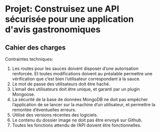 # Projet: Construisez une API sécurisée pour une application d'avis gastronomiques

## Cahier des charges

Contraintes techniques:

1. Les routes pour les sauces doivent disposer d’une autorisation renforcée. Et toutes modifications doivent au préalable permettre une vérification que c’est bien l’utilisateur correspondant à la sauce.
2. Le mot de passe des utilisateurs doit être haché.
3. L’email des utilisateurs doit être unique, et garanti par un plugin Mongoose.
4. La sécurité de la base de données MongoDB ne doit pas empêcher l’application de se lancer sur la machine d’un utilisateur, et permettre la remontée d’éventuelles erreurs.
5. Utilisé des versions récentes des logiciels.
6. Le contenu du dossier image ne doit pas être envoyé sur Github.
7. Toutes les fonctions attendu de l’API doivent être fonctionnelles.

